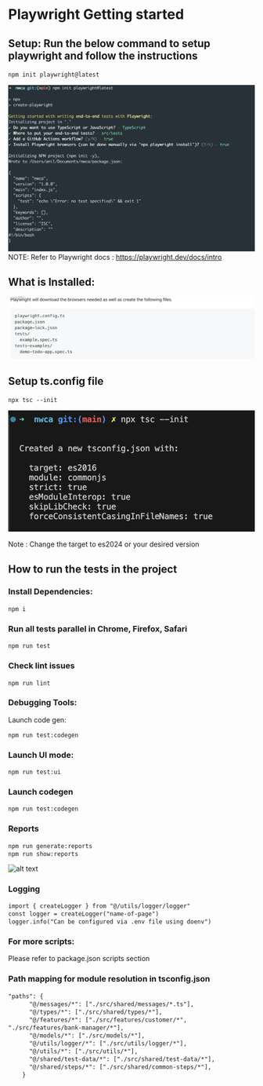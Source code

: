 # Playwright Getting started
## Setup: Run the below command to setup playwright and follow the instructions
```
npm init playwright@latest
```
![alt text](./images/installation.png)
NOTE: Refer to Playwright docs : https://playwright.dev/docs/intro

## What is Installed:
![alt text](./images/setup-stage-1.png)

## Setup ts.config file
```
npx tsc --init
```

![alt text](./images/tsconfig-setup.png)

Note : Change the target to es2024 or your desired version

## How to run the tests in the project
### Install Dependencies: 
```npm i```

### Run all tests parallel in Chrome, Firefox, Safari
```
npm run test
```

### Check lint issues
```
npm run lint
```

### Debugging Tools:
Launch code gen:
```
npm run test:codegen
```
### Launch UI mode:
```
npm run test:ui
```
### Launch codegen
```
npm run test:codegen
```

### Reports
```
npm run generate:reports
npm run show:reports
```
![alt text](images/report.png)
### Logging
```
import { createLogger } from "@/utils/logger/logger"
const logger = createLogger("name-of-page")
logger.info("Can be configured via .env file using doenv")
```
### For more scripts:
Please refer to package.json scripts section

### Path mapping for module resolution in tsconfig.json
```
"paths": {
      "@/messages/*": ["./src/shared/messages/*.ts"],
      "@/types/*": ["./src/shared/types/*"],
      "@/features/*": ["./src/features/customer/*", "./src/features/bank-manager/*"],
      "@/models/*": ["./src/models/*"],
      "@/utils/logger/*": ["./src/utils/logger/*"],
      "@/utils/*": ["./src/utils/*"],
      "@/shared/test-data/*": ["./src/shared/test-data/*"],
      "@/shared/steps/*": ["./src/shared/common-steps/*"],
    }
```








